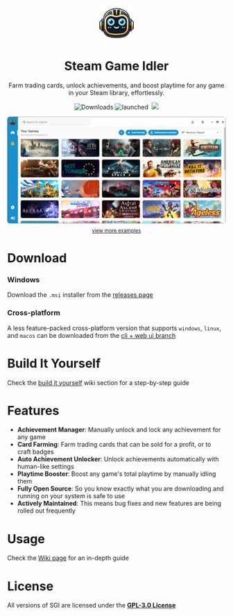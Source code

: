 <div align="center">
  <img src="./public/logo.png" width='80' alt='Click for larger image' />
  <h1>Steam Game Idler</h1>
  <p>Farm trading cards, unlock achievements, and boost playtime for any game in your Steam library, effortlessly.</p>
<p>
  <img src="https://img.shields.io/github/downloads/zevnda/steam-game-idler/total?style=for-the-badge&color=137eb5" alt="Downloads" />
  <img src="https://img.shields.io/badge/dynamic/json?url=https%3A%2F%2Fapibase.vercel.app%2Fapi%2FgetStatistics&query=%24.launched&style=for-the-badge&label=app launches&color=137eb5" alt="launched" />
  <img src="https://img.shields.io/badge/dynamic/json?url=https%3A%2F%2Fapibase.vercel.app%2Fapi%2FgetStatistics&query=%24.idle&style=for-the-badge&label=games idled&color=137eb5" alt="" />
  <img src="https://img.shields.io/badge/dynamic/json?url=https%3A%2F%2Fapibase.vercel.app%2Fapi%2FgetStatistics&query=%24.achievement&style=for-the-badge&label=achievements unlocked&color=137eb5" 
</p>
</div>
<div align="center" style="margin-top: 10px;">
  <img src="./public/example_one.png" width='700' alt='Click for larger image' />
  <br>
  <sub><a href="https://github.com/zevnda/steam-game-idler/tree/main/public">view more examples</a></sub>
</div>

# Download
### Windows
Download the `.msi` installer from the [releases page](https://github.com/zevnda/steam-game-idler/releases)<br/>

### Cross-platform
A less feature-packed cross-platform version that supports `windows`, `linux`, and `macos` can be downloaded from the [cli + web ui branch](https://github.com/zevnda/steam-game-idler/tree/cli-webui)

# Build It Yourself
Check the [build it yourself](https://github.com/zevnda/steam-game-idler/wiki/Build-it-yourself) wiki section for a step-by-step guide

# Features
- **Achievement Manager**: Manually unlock and lock any achievement for any game
- **Card Farming**: Farm trading cards that can be sold for a profit, or to craft badges
- **Auto Achievement Unlocker**: Unlock achievements automatically with human-like settings
- **Playtime Booster**: Boost any game's total playtime by manually idling them
- **Fully Open Source**: So you know exactly what you are downloading and running on your system is safe to use
- **Actively Maintained**: This means bug fixes and new features are being rolled out frequently

# Usage
Check the [Wiki page](https://github.com/zevnda/steam-game-idler/wiki) for an in-depth guide

# License
All versions of SGI are licensed under the **[GPL-3.0 License](./LICENSE)**
